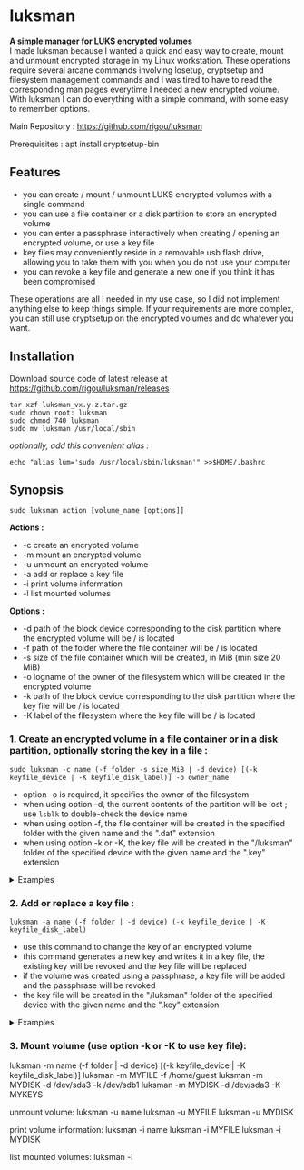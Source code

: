 # luksman
**A simple manager for LUKS encrypted volumes**\
I made luksman because I wanted a quick and easy way to create, mount and unmount encrypted storage in my Linux workstation. These operations require several arcane commands involving losetup, cryptsetup and filesystem management commands and I was tired to have to read the corresponding man pages everytime I needed a new encrypted volume. 
With luksman I can do everything with a simple command, with some easy to remember options.

Main Repository : https://github.com/rigou/luksman

Prerequisites : apt install cryptsetup-bin

## Features
* you can create / mount / unmount LUKS encrypted volumes with a single command
* you can use a file container or a disk partition to store an encrypted volume
* you can enter a passphrase interactively when creating / opening an encrypted volume, or use a key file
* key files may conveniently reside in a removable usb flash drive, allowing you to take them with you when you do not use your computer
* you can revoke a key file and generate a new one if you think it has been compromised

These operations are all I needed in my use case, so I did not implement anything else to keep things simple. If your requirements are more complex, you can still use cryptsetup on the encrypted volumes and do whatever you want.

## Installation
Download source code of latest release at https://github.com/rigou/luksman/releases
```
tar xzf luksman_vx.y.z.tar.gz
sudo chown root: luksman
sudo chmod 740 luksman
sudo mv luksman /usr/local/sbin
```
*optionally, add this convenient alias :*
```
echo "alias lum='sudo /usr/local/sbin/luksman'" >>$HOME/.bashrc
```
## Synopsis
```
sudo luksman action [volume_name [options]]
```
**Actions :**
* -c create an encrypted volume
* -m mount an encrypted volume
* -u unmount an encrypted volume
* -a add or replace a key file
* -i print volume information
* -l list mounted volumes

**Options :**
* -d path of the block device corresponding to the disk partition where the encrypted volume will be / is located
* -f path of the folder where the file container will be / is located
* -s size of the file container which will be created, in MiB (min size 20 MiB)
* -o logname of the owner of the filesystem which will be created in the encrypted volume
* -k path of the block device corresponding to the disk partition where the key file will be / is located
* -K label of the filesystem where the key file will be / is located

### 1. Create an encrypted volume in a file container or in a disk partition, optionally storing the key in a file :
```
sudo luksman -c name (-f folder -s size_MiB | -d device) [(-k keyfile_device | -K keyfile_disk_label)] -o owner_name
```
* option -o is required, it specifies the owner of the filesystem
* when using option -d, the current contents of the partition will be lost ; use ``lsblk`` to double-check the device name
* when using option -f, the file container will be created in the specified folder with the given name and the ".dat" extension
* when using option -k or -K, the key file will be created in the "/luksman" folder of the specified device with the given name and the ".key" extension

<details><summary>Examples</summary>

**1.1 Example: create a 256 MiB encrypted volume in a file container named MYFILE in the folder /home/guest, prompting user for a passphrase :**
```
luksman -c MYFILE -f /home/guest -s 256 -o guest
```
**1.2 Example: create a 256 MiB encrypted volume in a file container named MYFILE, store it in the folder /home/guest, generate a random key and write it in a key file located in the usb flash drive labeled MYKEYS :**
```
luksman -c MYFILE -f /home/guest -s 256 -K MYKEYS -o guest
```
**1.3 Example: create a 256 MiB encrypted volume in a file container named MYFILE, store it in the folder /home/guest, generate a random key and write it in a key file located in the usb flash drive at /dev/sdb1 :**
```
luksman -c MYFILE -f /home/guest -s 256 -k /dev/sdb1 -o guest
```
**1.4 Example: create an encrypted volume in the disk partition /dev/sda3, prompting user for a passphrase :**
```
luksman -c MYFILE -d /dev/sda3 -o guest
```
**1.5 Example: create an encrypted volume in the disk partition /dev/sda3, generate a random key and write it in a key file located in the usb flash drive labeled MYKEYS :**
```
luksman -c MYFILE -d /dev/sda3 -K MYKEYS -o guest
```
**1.6 Example: create an encrypted volume in the disk partition /dev/sda3, generate a random key and write it in a key file located in the usb flash drive at /dev/sdb1 :**
```
luksman -c MYFILE -d /dev/sda3 -k /dev/sdb1 -o guest
```
</details>


### 2. Add or replace a key file :
```
luksman -a name (-f folder | -d device) (-k keyfile_device | -K keyfile_disk_label)
```
* use this command to change the key of an encrypted volume
* this command generates a new key and writes it in a key file, the existing key will be revoked and the key file will be replaced
* if the volume was created using a passphrase, a key file will be added and the passphrase will be revoked
* the key file will be created in the "/luksman" folder of the specified device with the given name and the ".key" extension

<details><summary>Examples</summary>

**2.1 Example: add or replace the key file of the encrypted volume named MYFILE in the folder /home/guest, and write this key file in the usb flash drive labeled MYKEYS :**
```
luksman -a MYFILE -f /home/guest -K MYKEYS
```
**2.2 Example: add or replace the key file of the encrypted volume in the disk partition /dev/sda3, and write this key file in the usb flash drive labeled MYKEYS :**
```
luksman -a MYDISK -d /dev/sda3 -K MYKEYS
```
**2.3 Example: add or replace the key file of the encrypted volume named MYFILE in the folder /home/guest, and write this key file in the usb flash drive at /dev/sdb1 :**
```
luksman -a MYFILE -f /home/guest -k /dev/sdb1
```
**2.4 Example: add or replace the key file of the encrypted volume in the disk partition /dev/sda3, and write this key file in the usb flash drive labeled at /dev/sdb1 :**
```
luksman -a MYDISK -d /dev/sda3 -k /dev/sdb1
```
</details>

### 3. Mount volume (use option -k or -K to use key file):
luksman -m name (-f folder | -d device) [(-k keyfile_device | -K keyfile_disk_label)]
luksman -m MYFILE -f /home/guest
luksman -m MYDISK -d /dev/sda3 -k /dev/sdb1
luksman -m MYDISK -d /dev/sda3 -K MYKEYS

unmount volume:
luksman -u name
luksman -u MYFILE
luksman -u MYDISK

print volume information:
luksman -i name
luksman -i MYFILE
luksman -i MYDISK

list mounted volumes:
luksman -l
